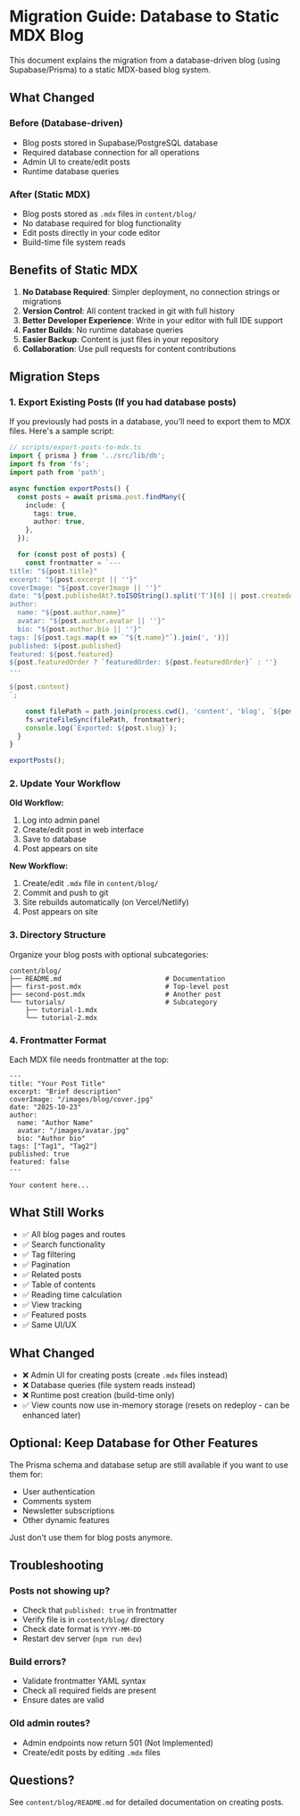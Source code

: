 # Migration Guide: Database to Static MDX Blog

This document explains the migration from a database-driven blog (using Supabase/Prisma) to a static MDX-based blog system.

## What Changed

### Before (Database-driven)
- Blog posts stored in Supabase/PostgreSQL database
- Required database connection for all operations
- Admin UI to create/edit posts
- Runtime database queries

### After (Static MDX)
- Blog posts stored as `.mdx` files in `content/blog/`
- No database required for blog functionality
- Edit posts directly in your code editor
- Build-time file system reads

## Benefits of Static MDX

1. **No Database Required**: Simpler deployment, no connection strings or migrations
2. **Version Control**: All content tracked in git with full history
3. **Better Developer Experience**: Write in your editor with full IDE support
4. **Faster Builds**: No runtime database queries
5. **Easier Backup**: Content is just files in your repository
6. **Collaboration**: Use pull requests for content contributions

## Migration Steps

### 1. Export Existing Posts (If you had database posts)

If you previously had posts in a database, you'll need to export them to MDX files. Here's a sample script:

```typescript
// scripts/export-posts-to-mdx.ts
import { prisma } from '../src/lib/db';
import fs from 'fs';
import path from 'path';

async function exportPosts() {
  const posts = await prisma.post.findMany({
    include: {
      tags: true,
      author: true,
    },
  });

  for (const post of posts) {
    const frontmatter = `---
title: "${post.title}"
excerpt: "${post.excerpt || ''}"
coverImage: "${post.coverImage || ''}"
date: "${post.publishedAt?.toISOString().split('T')[0] || post.createdAt.toISOString().split('T')[0]}"
author:
  name: "${post.author.name}"
  avatar: "${post.author.avatar || ''}"
  bio: "${post.author.bio || ''}"
tags: [${post.tags.map(t => `"${t.name}"`).join(', ')}]
published: ${post.published}
featured: ${post.featured}
${post.featuredOrder ? `featuredOrder: ${post.featuredOrder}` : ''}
---

${post.content}
`;

    const filePath = path.join(process.cwd(), 'content', 'blog', `${post.slug}.mdx`);
    fs.writeFileSync(filePath, frontmatter);
    console.log(`Exported: ${post.slug}`);
  }
}

exportPosts();
```

### 2. Update Your Workflow

**Old Workflow:**
1. Log into admin panel
2. Create/edit post in web interface
3. Save to database
4. Post appears on site

**New Workflow:**
1. Create/edit `.mdx` file in `content/blog/`
2. Commit and push to git
3. Site rebuilds automatically (on Vercel/Netlify)
4. Post appears on site

### 3. Directory Structure

Organize your blog posts with optional subcategories:

```
content/blog/
├── README.md                          # Documentation
├── first-post.mdx                     # Top-level post
├── second-post.mdx                    # Another post
└── tutorials/                         # Subcategory
    ├── tutorial-1.mdx
    └── tutorial-2.mdx
```

### 4. Frontmatter Format

Each MDX file needs frontmatter at the top:

```mdx
---
title: "Your Post Title"
excerpt: "Brief description"
coverImage: "/images/blog/cover.jpg"
date: "2025-10-23"
author:
  name: "Author Name"
  avatar: "/images/avatar.jpg"
  bio: "Author bio"
tags: ["Tag1", "Tag2"]
published: true
featured: false
---

Your content here...
```

## What Still Works

- ✅ All blog pages and routes
- ✅ Search functionality
- ✅ Tag filtering
- ✅ Pagination
- ✅ Related posts
- ✅ Table of contents
- ✅ Reading time calculation
- ✅ View tracking
- ✅ Featured posts
- ✅ Same UI/UX

## What Changed

- ❌ Admin UI for creating posts (create `.mdx` files instead)
- ❌ Database queries (file system reads instead)
- ❌ Runtime post creation (build-time only)
- ✅ View counts now use in-memory storage (resets on redeploy - can be enhanced later)

## Optional: Keep Database for Other Features

The Prisma schema and database setup are still available if you want to use them for:
- User authentication
- Comments system
- Newsletter subscriptions
- Other dynamic features

Just don't use them for blog posts anymore.

## Troubleshooting

### Posts not showing up?
- Check that `published: true` in frontmatter
- Verify file is in `content/blog/` directory
- Check date format is `YYYY-MM-DD`
- Restart dev server (`npm run dev`)

### Build errors?
- Validate frontmatter YAML syntax
- Check all required fields are present
- Ensure dates are valid

### Old admin routes?
- Admin endpoints now return 501 (Not Implemented)
- Create/edit posts by editing `.mdx` files

## Questions?

See `content/blog/README.md` for detailed documentation on creating posts.
